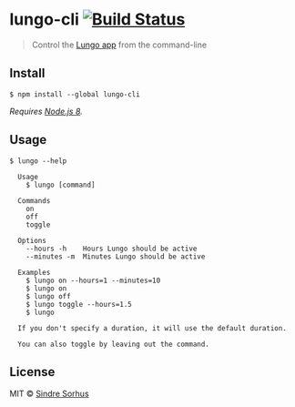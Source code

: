 # lungo-cli [![Build Status](https://travis-ci.org/sindresorhus/lungo-cli.svg?branch=master)](https://travis-ci.org/sindresorhus/lungo-cli)

> Control the [Lungo app](https://sindresorhus.com/lungo) from the command-line


## Install

```
$ npm install --global lungo-cli
```

*Requires [Node.js 8](https://nodejs.org).*


## Usage

```
$ lungo --help

  Usage
    $ lungo [command]

  Commands
    on
    off
    toggle

  Options
    --hours -h    Hours Lungo should be active
    --minutes -m  Minutes Lungo should be active

  Examples
    $ lungo on --hours=1 --minutes=10
    $ lungo on
    $ lungo off
    $ lungo toggle --hours=1.5
    $ lungo

  If you don't specify a duration, it will use the default duration.

  You can also toggle by leaving out the command.
```


## License

MIT © [Sindre Sorhus](https://sindresorhus.com)
